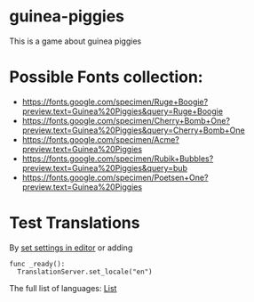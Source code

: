 # guinea-piggies
This is a game about guinea piggies

# Possible Fonts collection:
- https://fonts.google.com/specimen/Ruge+Boogie?preview.text=Guinea%20Piggies&query=Ruge+Boogie
- https://fonts.google.com/specimen/Cherry+Bomb+One?preview.text=Guinea%20Piggies&query=Cherry+Bomb+One
- https://fonts.google.com/specimen/Acme?preview.text=Guinea%20Piggies
- https://fonts.google.com/specimen/Rubik+Bubbles?preview.text=Guinea%20Piggies&query=bub
- https://fonts.google.com/specimen/Poetsen+One?preview.text=Guinea%20Piggies

# Test Translations
By [set settings in editor](https://docs.godotengine.org/de/4.x/tutorials/i18n/internationalizing_games.html#testing-translations) or adding 

```gdscript
func _ready():
  TranslationServer.set_locale("en")
```

The full list of languages: [List](https://docs.godotengine.org/de/4.x/tutorials/i18n/locales.html#doc-locales)
